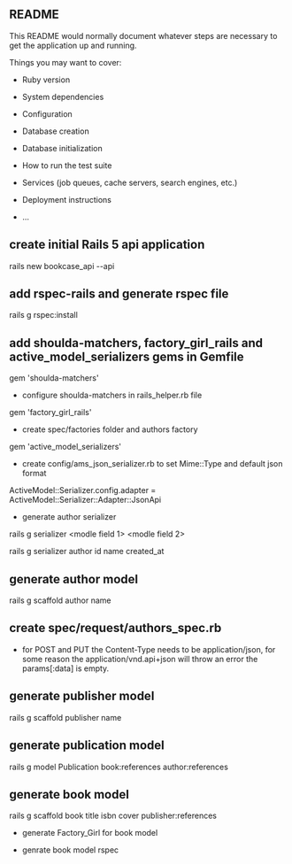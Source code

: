 ## README

This README would normally document whatever steps are necessary to get the
application up and running.

Things you may want to cover:

* Ruby version

* System dependencies

* Configuration

* Database creation

* Database initialization

* How to run the test suite

* Services (job queues, cache servers, search engines, etc.)

* Deployment instructions

* ...

## create initial Rails 5 api application

rails new bookcase_api --api

## add rspec-rails and generate rspec file

rails g rspec:install

## add shoulda-matchers, factory_girl_rails and active_model_serializers gems in Gemfile

gem 'shoulda-matchers'

* configure shoulda-matchers in rails_helper.rb file

gem 'factory_girl_rails'

* create spec/factories folder and authors factory

gem 'active_model_serializers'

* create config/ams_json_serializer.rb to set Mime::Type and default json format

ActiveModel::Serializer.config.adapter = ActiveModel::Serializer::Adapter::JsonApi

* generate author serializer

rails g serializer <model name> <modle field 1> <modle field 2>

rails g serializer author id name created_at

## generate author model

rails g scaffold author name

## create spec/request/authors_spec.rb

* for POST and PUT the Content-Type needs to be application/json, for some reason the application/vnd.api+json will throw an error the params[:data] is empty.

## generate publisher model

rails g scaffold publisher name

## generate publication model

rails g model Publication book:references author:references

## generate book model

rails g scaffold book title isbn cover publisher:references

* generate Factory_Girl for book model

* genrate book model rspec



